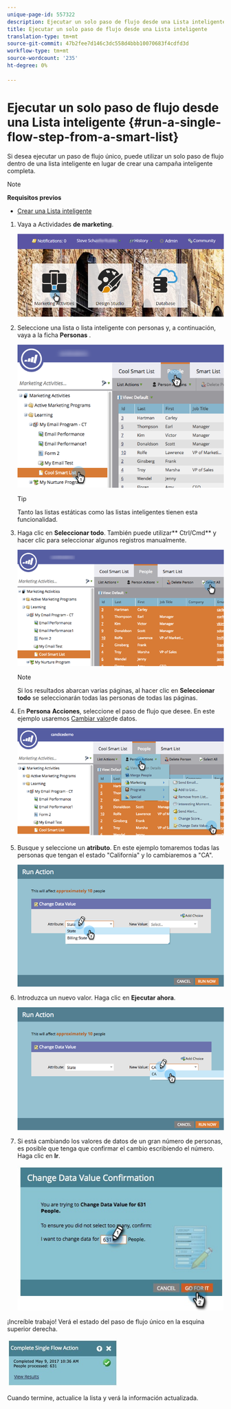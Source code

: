 ```yaml
---
unique-page-id: 557322
description: Ejecutar un solo paso de flujo desde una Lista inteligente - Documentos de marketing - Documentación del producto
title: Ejecutar un solo paso de flujo desde una Lista inteligente
translation-type: tm+mt
source-git-commit: 47b2fee7d146c3dc558d4bbb10070683f4cdfd3d
workflow-type: tm+mt
source-wordcount: '235'
ht-degree: 0%

---
```



# Ejecutar un solo paso de flujo desde una Lista inteligente {#run-a-single-flow-step-from-a-smart-list}

Si desea ejecutar un paso de flujo único, puede utilizar un solo paso de flujo dentro de una lista inteligente en lugar de crear una campaña inteligente completa.

>[!NOTE]
>
>**Requisitos previos**
>
>* [Crear una Lista inteligente](../../../../product-docs/core-marketo-concepts/smart-lists-and-static-lists/creating-a-smart-list/create-a-smart-list.md)

>



1. Vaya a Actividades **de marketing**.

   ![](assets/login-marketing-activities-1.png)

1. Seleccione una lista o lista inteligente con personas y, a continuación, vaya a la ficha **Personas** .

   ![](assets/smartlistpeopletab-hands.png)

   >[!TIP]
   >
   >Tanto las listas estáticas como las listas inteligentes tienen esta funcionalidad.

1. Haga clic en **Seleccionar todo**. También puede utilizar** Ctrl/Cmd** y hacer clic para seleccionar algunos registros manualmente.

   ![](assets/smartlist-selectallhand.png)

   >[!NOTE]
   >
   >Si los resultados abarcan varias páginas, al hacer clic en **Seleccionar todo** se seleccionarán todas las personas de todas las páginas.

1. En **Persona** **Acciones**, seleccione el paso de flujo que desee. En este ejemplo usaremos [Cambiar valor](../../../../product-docs/core-marketo-concepts/smart-campaigns/flow-actions/change-data-value.md)de datos.

   ![](assets/personactions-hands.png)

1. Busque y seleccione un **atributo**. En este ejemplo tomaremos todas las personas que tengan el estado &quot;California&quot; y lo cambiaremos a &quot;CA&quot;.

   ![](assets/runaction-hands.png)

1. Introduzca un nuevo valor. Haga clic en **Ejecutar ahora**.

   ![](assets/runactionnewvalue-hands.png)

1. Si está cambiando los valores de datos de un gran número de personas, es posible que tenga que confirmar el cambio escribiendo el número. Haga clic en **Ir**.

   ![](assets/changedatavalue.jpg)

¡Increíble trabajo! Verá el estado del paso de flujo único en la esquina superior derecha.

![](assets/completesingleflowaction.jpg)

Cuando termine, actualice la lista y verá la información actualizada.
